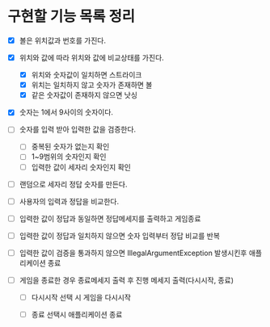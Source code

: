 # 구현할 기능 목록 정리
- [x] 볼은 위치값과 번호를 가진다.
- [x] 위치와 값에 따라 위치와 값에 비교상태를 가진다.
  - [x] 위치와 숫자값이 일치하면 스트라이크
  - [x] 위치는 일치하지 않고 숫자가 존재하면 볼
  - [x] 같은 숫자값이 존재하지 않으면 낫싱
- [x] 숫자는 1에서 9사이의 숫자이다.

- [ ] 숫자를 입력 받아 입력한 값을 검증한다.
  - [ ] 중복된 숫자가 없는지 확인
  - [ ] 1~9범위의 숫자인지 확인
  - [ ] 입력한 값이 세자리 숫자인지 확인
- [ ] 랜덤으로 세자리 정답 숫자를 만든다.
- [ ] 사용자의 입력과 정답을 비교한다.
- [ ] 입력한 값이 정답과 동일하면 정답메세지를 출력하고 게임종료
- [ ] 입력한 값이 정답과 일치하지 않으면 숫자 입력부터 정답 비교를 반복
- [ ] 입력한 값이 검증을 통과하지 않으면 IllegalArgumentException 발생시킨후 애플리케이션 종료
- [ ] 게임을 종료한 경우 종료메세지 출력 후 진행 메세지 출력(다시시작, 종료)
  - [ ] 다시시작 선택 시 게임을 다시시작
  - [ ] 종료 선택시 애플리케이션 종료

